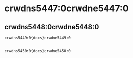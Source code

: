 # crwdns5447:0crwdne5447:0

## crwdns5448:0crwdne5448:0

    crwdns5449:0{docs}crwdne5449:0
    

    crwdns5450:0{docs}crwdne5450:0